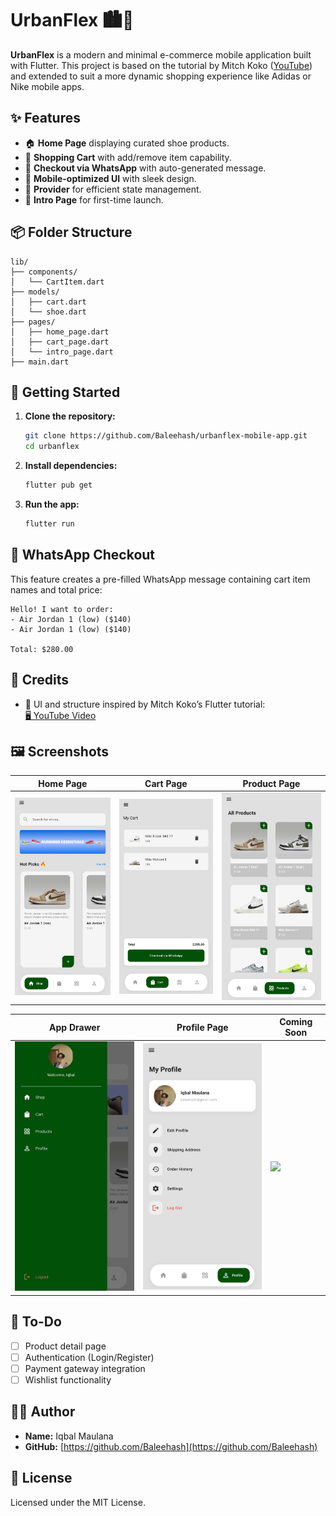# UrbanFlex 🏙️👟

**UrbanFlex** is a modern and minimal e-commerce mobile application built with Flutter. This project is based on the tutorial by Mitch Koko ([YouTube](https://www.youtube.com/watch?v=UcwsuZP071Y)) and extended to suit a more dynamic shopping experience like Adidas or Nike mobile apps.

## ✨ Features

- 🏠 **Home Page** displaying curated shoe products.
- 🛒 **Shopping Cart** with add/remove item capability.
- 💬 **Checkout via WhatsApp** with auto-generated message.
- 📱 **Mobile-optimized UI** with sleek design.
- 🔧 **Provider** for efficient state management.
- 🚀 **Intro Page** for first-time launch.

## 📦 Folder Structure

```
lib/
├── components/
│   └── CartItem.dart
├── models/
│   ├── cart.dart
│   └── shoe.dart
├── pages/
│   ├── home_page.dart
│   ├── cart_page.dart
│   └── intro_page.dart
├── main.dart
```

## 🚀 Getting Started

1. **Clone the repository:**
   ```bash
   git clone https://github.com/Baleehash/urbanflex-mobile-app.git
   cd urbanflex
   ```

2. **Install dependencies:**
   ```bash
   flutter pub get
   ```

3. **Run the app:**
   ```bash
   flutter run
   ```

## 📲 WhatsApp Checkout

This feature creates a pre-filled WhatsApp message containing cart item names and total price:
```
Hello! I want to order:
- Air Jordan 1 (low) ($140)
- Air Jordan 1 (low) ($140)

Total: $280.00
```

## 🙌 Credits

- 🧠 UI and structure inspired by Mitch Koko’s Flutter tutorial:  
  [🖥️ YouTube Video](https://www.youtube.com/watch?v=UcwsuZP071Y)

## 🖼️ Screenshots

| Home Page | Cart Page | Product Page |
|-----------|-----------|---------------|
| <img src="https://raw.githubusercontent.com/Baleehash/urbanflex-mobile-app/main/screenshoots/Homepage.jpg" width="250"/> | <img src="https://raw.githubusercontent.com/Baleehash/urbanflex-mobile-app/main/screenshoots/cart-page.jpg" width="250"/> | <img src="https://raw.githubusercontent.com/Baleehash/urbanflex-mobile-app/main/screenshoots/product-page.jpg" width="250"/> |

| App Drawer | Profile Page | Coming Soon |
|------------|--------------|--------------|
| <img src="https://raw.githubusercontent.com/Baleehash/urbanflex-mobile-app/main/screenshoots/app-drawer.jpg" width="250"/> | <img src="https://raw.githubusercontent.com/Baleehash/urbanflex-mobile-app/main/screenshoots/profile.jpg" width="250"/> | <img src="https://via.placeholder.com/250x500?text=Coming+Soon" width="250"/> |


## 🔮 To-Do

- [ ] Product detail page  
- [ ] Authentication (Login/Register)  
- [ ] Payment gateway integration  
- [ ] Wishlist functionality  

## 👨‍💻 Author

- **Name:** Iqbal Maulana  
- **GitHub:** [https://github.com/Baleehash](https://github.com/Baleehash)

## 📄 License

Licensed under the MIT License.
